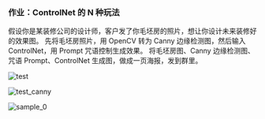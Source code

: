 ### 作业：ControlNet 的 N 种玩法

假设你是某装修公司的设计师，客户发了你毛坯房的照片，想让你设计未来装修好的效果图。 先将毛坯房照片，用 OpenCV 转为 Canny 边缘检测图，然后输入 ControlNet，用 Prompt 咒语控制生成效果。 将毛坯房图、Canny 边缘检测图、咒语 Prompt、ControlNet 生成图，做成一页海报，发到群里。



![test](C:\Users\9700k\Desktop\test.png)



![test_canny](C:\Users\9700k\Desktop\test_canny.png)



![sample_0](C:\Users\9700k\Desktop\sample_0.png)